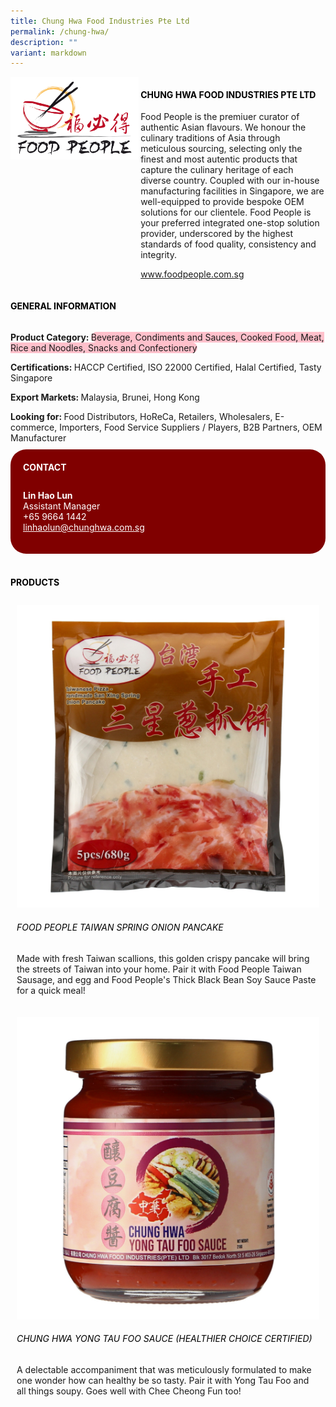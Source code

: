 ```yaml
---
title: Chung Hwa Food Industries Pte Ltd
permalink: /chung-hwa/
description: ""
variant: markdown
---
```

<div class="flex-paragraph">
	<div style="display: flex; flex-wrap: wrap;" class="flex-container">
		<div style="flex: 1 1 40%; display: block;" class="card sgds">
			<img src="/images/Chung%20Hwa/chung_hwa_logo.png">
		</div>
		<div style="flex: 1 1 58%; display: block; margin-left: 3px" class="card-sgds">
			<h4 style="text-transform: uppercase; color: black;"><b>Chung Hwa Food Industries Pte Ltd</b></h4>
			<p>Food People is the premiuer curator of authentic Asian flavours. We honour the culinary traditions of Asia through meticulous sourcing, selecting only the finest and most autentic products that capture the culinary heritage of each diverse country. Coupled with our in-house manufacturing facilities in Singapore, we are well-equipped to provide bespoke OEM solutions for our clientele. Food People is your preferred integrated one-stop solution provider, underscored by the highest standards of food quality, consistency and integrity.</p>
			<p><a target="_blank" href="https://www.foodpeople.com.sg">www.foodpeople.com.sg</a></p>
		</div>
	</div>
</div>

<h4 style="text-transform: uppercase; color: black;">
	<b>General Information</b>
</h4>
<div style="display: flex; flex-wrap: wrap;" class="flex-container">
	<div style="flex: 1 1 65%; display: block; align-self: stretch" class="card sgds">
		<div class="flex-paragraph">
			<p>
				<b>Product Category: </b>
				<span style="background-color: pink; border-radius: 10px;">Beverage, Condiments and Sauces, Cooked Food, Meat, Rice and Noodles, Snacks and Confectionery</span>
			</p>
			<p>
				<b>Certifications: </b>HACCP Certified, ISO 22000 Certified, Halal Certified, Tasty Singapore
			</p>
			<p>
				<b>Export Markets: </b>Malaysia, Brunei, Hong Kong
			</p>
			<p style="margin-bottom: 10px;">
				<b>Looking for: </b>Food Distributors, HoReCa, Retailers, Wholesalers, E-commerce, Importers, Food Service Suppliers / Players, B2B Partners, OEM Manufacturer
			</p>
		</div>
	</div>
	<div style="flex: 1 1 35%; padding: 10px; display: block; background-color: maroon; border-radius: 25px; align-self: center;" class="card sgds">
		<h4 style="color: white; margin-top: 10px; margin-left: 10px;">CONTACT</h4>
		<div class="flex-paragraph">
			<p style="padding: 10px; color: white;">
				<b>Lin Hao Lun</b>
				<br>Assistant Manager<br>+65 9664 1442<br>
				<a style="color: white;" href="mailto:linhaolun@chunghwa.com.sg">linhaolun@chunghwa.com.sg</a>
			</p>
		</div>
	</div>
</div>
<br>
<h4 style="text-transform: uppercase; color: black;">
	<b>Products</b>
</h4>
<div style="display: flex; flex-wrap: wrap;">
	<div style="flex: 1 1 47%; margin: 10px; display: block;" class="card sgds">
		<div style="display: block;" class="flex-image">
			<img src="/images/Chung%20Hwa/chung_hwa_product_01.jpg">
		</div>
		<div class="flex-paragraph">
			<h6 style="text-transform: uppercase; color: black;">Food People Taiwan Spring Onion Pancake</h6>
			<p>Made with fresh Taiwan scallions, this golden crispy pancake will bring the streets of Taiwan into your home. Pair it with Food People Taiwan Sausage, and egg and Food People's Thick Black Bean Soy Sauce Paste for a quick meal!</p>
		</div>
	</div>
	<div style="flex: 1 1 47%; margin: 10px; display: block;" class="card sgds">
		<div style="display: block;" class="flex-image">
			<img src="/images/Chung%20Hwa/chung_hwa_product_02.jpg">
		</div>
		<div class="flex-paragraph">
			<h6 style="text-transform: uppercase; color: black;">Chung Hwa Yong Tau Foo Sauce (Healthier Choice Certified)</h6>
			<p>A delectable accompaniment that was meticulously formulated to make one wonder how can healthy be so tasty. Pair it with Yong Tau Foo and all things soupy. Goes well with Chee Cheong Fun too!</p>
		</div>
	</div>
</div>
